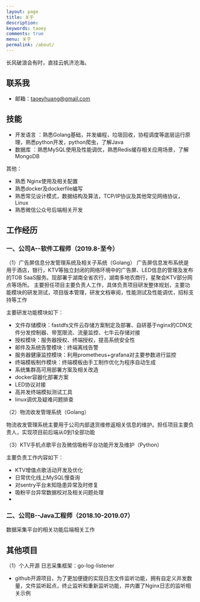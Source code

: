 ```yaml
---
layout: page
title: 关于
description: 
keywords: taoey
comments: true
menu: 关于
permalink: /about/
---
```


长风破浪会有时，直挂云帆济沧海。

## 联系我
- 邮箱：taoeyhuang@gmail.com

## 技能

<!-- {% for category in site.data.skills %}
### {{ category.name }}
<div class="btn-inline">
{% for keyword in category.keywords %}
<button class="btn btn-outline" type="button">{{ keyword }}</button>
{% endfor %}
</div>
{% endfor %} -->

- 开发语言 ：熟悉Golang基础，并发编程，垃圾回收，协程调度等底层运行原理，熟悉python开发，python爬虫，了解Java
- 数据库    ：熟悉MySQL使用及性能调优，熟悉Redis缓存相关应用场景，了解MongoDB

其他：
- 熟悉 Nginx使用及相关配置
- 熟悉docker及dockerfile编写
- 熟悉常见设计模式，数据结构及算法，TCP/IP协议及其他常见网络协议，Linux
- 熟悉微信公众号后端相关开发


## 工作经历

### 一、公司A--软件工程师（2019.8-至今）

（1）广告屏信息分发管理系统及相关子系统（Golang）
广告屏信息发布系统是用于酒店，银行，KTV等独立封闭的网络环境中的广告屏、LED信息的管理及发布的TOB SaaS服务。现部署于湖南全省农行，湖南多地农商行，星聚会KTV部分网点等场所。
主要担任项目主要负责人工作，具体负责项目研发整体规划，主要功能模块的研发测试，项目版本管理，研发文档审阅，性能测试及性能调优，招标支持等工作

主要研发功能模块如下：
- 文件存储模块：fastdfs文件云存储方案制定及部署、自研基于nginx的CDN文件分发控制器、带宽限流、流量监控、七牛云存储对接
- 授权模块：服务器授权、终端授权，提高系统安全性
- 邮件及系统告警模块：终端离线告警
- 服务器健康监控模块：利用prometheus+grafana对主要参数进行监控
- 终端模板制作模块：终端模板由手工制作优化为程序自动生成
- 系统集群高可用部署方案及相关改造
- docker容器化部署方案
- LED协议对接
- 高并发终端模拟测试工具
- linux调优及疑难问题排查

（2）物流收发管理系统（Golang）

物流收发管理系统主要用于公司内部退货维修返相关信息的维护。担任项目主要负责人，实现项目前后端从0到1全部功能

（3）KTV手机点歌平台及微信吸粉平台功能开发及维护（Python）

主要负责工作内容如下：
- KTV增值点歌活动开发及优化
- 日常优化线上MySQL慢查询
- 对sentry平台未知隐患异常及时修复
- 吸粉平台异常数据校对及相关问题处理
- 

### 二、公司B--Java工程师（2018.10-2019.07）
数据采集平台的相关功能后端相关工作


## 其他项目

（1）个人开源  日志采集框架：go-log-listener
- github开源项目，为了更加便捷的实现日志文件监听功能，拥有自定义并发数量，文件监听起点，终止监听和重新监听功能，并内置了Nginx日志的监听相关示例

